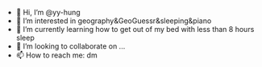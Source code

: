 - 👋 Hi, I’m @yy-hung
- 👀 I’m interested in geography&GeoGuessr&sleeping&piano
- 🌱 I’m currently learning how to get out of my bed with less than 8 hours sleep
- 💞️ I’m looking to collaborate on ...
- 📫 How to reach me: dm

<!---
yy-hung/yy-hung is a ✨ special ✨ repository because its `README.md` (this file) appears on your GitHub profile.
You can click the Preview link to take a look at your changes.
--->
